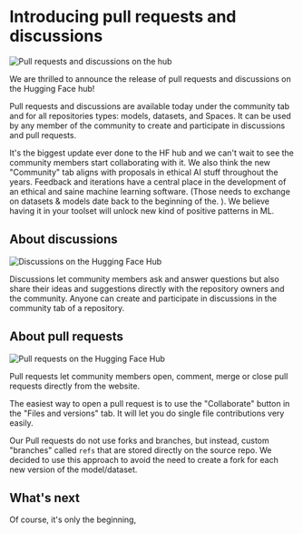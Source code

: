 # Introducing pull requests and discussions

![Pull requests and discussions on the hub](https://res.cloudinary.com/picturesbase/image/upload/q_auto/v1653479595/Frame_30_mmccj0.jpg)

We are thrilled to announce the release of pull requests and discussions on the Hugging Face hub!

Pull requests and discussions are available today under the community tab and for all repositories types: models, datasets, and Spaces. It can be used by any member of the community to create and participate in discussions and pull requests.

It's the biggest update ever done to the HF hub and we can't wait to see the community members start collaborating with it.
We also think the new "Community" tab aligns with proposals in ethical AI stuff throughout the years. Feedback and iterations have a central place in the development of an ethical and saine machine learning software. (Those needs to exchange on datasets & models date back to the beginning of the. ). We believe having it in your toolset will unlock new kind of positive patterns in ML.

## About discussions

![Discussions on the Hugging Face Hub](https://res.cloudinary.com/picturesbase/image/upload/v1653480977/image_9_ccvwj3.jpg)

Discussions let community members ask and answer questions but also share their ideas and suggestions directly with the repository owners and the community. Anyone can create and participate in discussions in the community tab of a repository.

## About pull requests

![Pull requests on the Hugging Face Hub](https://res.cloudinary.com/picturesbase/image/upload/v1653480977/image_10_hdy9kv.jpg)

Pull requests let community members open, comment, merge or close pull requests directly from the website.

The easiest way to open a pull request is to use the "Collaborate" button in the "Files and versions" tab. It will let you do single file contributions very easily.

Our Pull requests do not use forks and branches, but instead, custom "branches" called `refs` that are stored directly on the source repo. We decided to use this approach to avoid the need to create a fork for each new version of the model/dataset.

## What's next

Of course, it's only the beginning,
